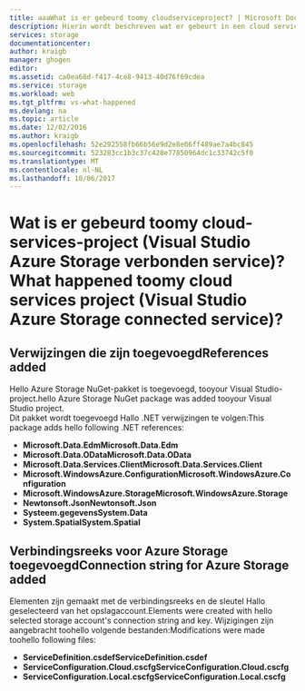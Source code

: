 ```yaml
---
title: aaaWhat is er gebeurd toomy cloudserviceproject? | Microsoft Docs
description: Hierin wordt beschreven wat er gebeurt in een cloud services-project nadat verbinding maken met Azure storage-account met Visual Studio tooan services verbonden
services: storage
documentationcenter: 
author: kraigb
manager: ghogen
editor: 
ms.assetid: ca0ea68d-f417-4ce8-9413-40d76f69cdea
ms.service: storage
ms.workload: web
ms.tgt_pltfrm: vs-what-happened
ms.devlang: na
ms.topic: article
ms.date: 12/02/2016
ms.author: kraigb
ms.openlocfilehash: 52e292558fb66b56e9d2e8e06ff489ae7a4bc845
ms.sourcegitcommit: 523283cc1b3c37c428e77850964dc1c33742c5f0
ms.translationtype: MT
ms.contentlocale: nl-NL
ms.lasthandoff: 10/06/2017
---
```

# <a name="what-happened-toomy-cloud-services-project-visual-studio-azure-storage-connected-service"></a><span data-ttu-id="658e8-104">Wat is er gebeurd toomy cloud-services-project (Visual Studio Azure Storage verbonden service)?</span><span class="sxs-lookup"><span data-stu-id="658e8-104">What happened toomy cloud services project (Visual Studio Azure Storage connected service)?</span></span>
## <a name="references-added"></a><span data-ttu-id="658e8-105">Verwijzingen die zijn toegevoegd</span><span class="sxs-lookup"><span data-stu-id="658e8-105">References added</span></span>
<span data-ttu-id="658e8-106">Hello Azure Storage NuGet-pakket is toegevoegd, tooyour Visual Studio-project.</span><span class="sxs-lookup"><span data-stu-id="658e8-106">hello Azure Storage NuGet package was added tooyour Visual Studio project.</span></span>  
<span data-ttu-id="658e8-107">Dit pakket wordt toegevoegd Hallo .NET verwijzingen te volgen:</span><span class="sxs-lookup"><span data-stu-id="658e8-107">This package adds hello following .NET references:</span></span>

* <span data-ttu-id="658e8-108">**Microsoft.Data.Edm**</span><span class="sxs-lookup"><span data-stu-id="658e8-108">**Microsoft.Data.Edm**</span></span>
* <span data-ttu-id="658e8-109">**Microsoft.Data.OData**</span><span class="sxs-lookup"><span data-stu-id="658e8-109">**Microsoft.Data.OData**</span></span>
* <span data-ttu-id="658e8-110">**Microsoft.Data.Services.Client**</span><span class="sxs-lookup"><span data-stu-id="658e8-110">**Microsoft.Data.Services.Client**</span></span>
* <span data-ttu-id="658e8-111">**Microsoft.WindowsAzure.Configuration**</span><span class="sxs-lookup"><span data-stu-id="658e8-111">**Microsoft.WindowsAzure.Configuration**</span></span>
* <span data-ttu-id="658e8-112">**Microsoft.WindowsAzure.Storage**</span><span class="sxs-lookup"><span data-stu-id="658e8-112">**Microsoft.WindowsAzure.Storage**</span></span>
* <span data-ttu-id="658e8-113">**Newtonsoft.Json**</span><span class="sxs-lookup"><span data-stu-id="658e8-113">**Newtonsoft.Json**</span></span>
* <span data-ttu-id="658e8-114">**Systeem.gegevens**</span><span class="sxs-lookup"><span data-stu-id="658e8-114">**System.Data**</span></span>
* <span data-ttu-id="658e8-115">**System.Spatial**</span><span class="sxs-lookup"><span data-stu-id="658e8-115">**System.Spatial**</span></span>

## <a name="connection-string-for-azure-storage-added"></a><span data-ttu-id="658e8-116">Verbindingsreeks voor Azure Storage toegevoegd</span><span class="sxs-lookup"><span data-stu-id="658e8-116">Connection string for Azure Storage added</span></span>
<span data-ttu-id="658e8-117">Elementen zijn gemaakt met de verbindingsreeks en de sleutel Hallo geselecteerd van het opslagaccount.</span><span class="sxs-lookup"><span data-stu-id="658e8-117">Elements were created with hello selected storage account's connection string and key.</span></span> <span data-ttu-id="658e8-118">Wijzigingen zijn aangebracht toohello volgende bestanden:</span><span class="sxs-lookup"><span data-stu-id="658e8-118">Modifications were made toohello following files:</span></span>

* <span data-ttu-id="658e8-119">**ServiceDefinition.csdef**</span><span class="sxs-lookup"><span data-stu-id="658e8-119">**ServiceDefinition.csdef**</span></span>
* <span data-ttu-id="658e8-120">**ServiceConfiguration.Cloud.cscfg**</span><span class="sxs-lookup"><span data-stu-id="658e8-120">**ServiceConfiguration.Cloud.cscfg**</span></span>
* <span data-ttu-id="658e8-121">**ServiceConfiguration.Local.cscfg**</span><span class="sxs-lookup"><span data-stu-id="658e8-121">**ServiceConfiguration.Local.cscfg**</span></span>

